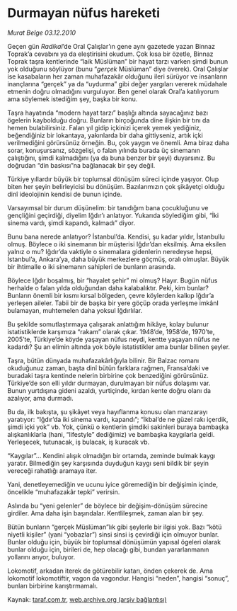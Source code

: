 # Durmayan nüfus hareketi

*Murat Belge 03.12.2010*

<div class="yazi"><p>Geçen gün <i>Radikal</i>’de Oral Çalışlar’ın gene aynı gazetede yazan Binnaz Toprak’a cevabını ya da eleştirisini okudum. Çok kısa bir özetle, Binnaz Toprak taşra kentlerinde “laik Müslüman” bir hayat tarzı varken şimdi bunun yok olduğunu söylüyor (bunu “<i>gerçek</i> Müslüman” diye överek). Oral Çalışlar ise kasabaların her zaman muhafazakâr olduğunu ileri sürüyor ve insanların inançlarına “gerçek” ya da “uydurma” gibi değer yargıları vererek müdahale etmenin doğru olmadığını vurguluyor. Ben genel olarak Oral’a katılıyorum ama söylemek istediğim şey, başka bir konu.</p>
<p>Taşra hayatında “modern hayat tarzı” başlığı altında sayacağınız bazı ögelerin kaybolduğu doğru. Bunların birçoğunda dine ilişkin bir tını da hemen bulabilirsiniz. Falan yıl gidip içkinizi içerek yemek yediğiniz, beğendiğiniz bir lokantaya, yakınlarda bir daha gittiyseniz, artık içki verilmediğini görürsünüz örneğin. Bu, çok yaygın ve önemli. Ama biraz daha sorar, konuşursanız, sözgelişi, o falan yılında burada üç sinemanın çalıştığını, şimdi kalmadığını (ya da buna benzer bir şeyi) duyarsınız. Bu doğrudan “din baskısı”na bağlanacak bir şey değil.</p>
<p>Türkiye yıllardır büyük bir toplumsal dönüşüm süreci içinde yaşıyor. Olup biten her şeyin belirleyicisi bu dönüşüm. Bazılarımızın çok şikâyetçi olduğu dinî ideolojinin kendisi de bunun içinde.</p>
<p>Varsayımsal bir durum düşünelim: bir tanıdığım bana çocukluğunu ve gençliğini geçirdiği, diyelim Iğdır’ı anlatıyor. Yukarıda söylediğim gibi, “İki sinema vardı, şimdi kapandı, kalmadı” diyor.</p>
<p>Bunu bana nerede anlatıyor? İstanbul’da. Kendisi, şu kadar yıldır, İstanbullu olmuş. Böylece o iki sinemanın bir müşterisi Iğdır’dan eksilmiş. Ama eksilen yalnız o mu? Iğdır’da vaktiyle o sinemalara gidenlerin neredeyse hepsi, İstanbul’a, Ankara’ya, daha büyük merkezlere göçmüş, oralı olmuşlar. Büyük bir ihtimalle o iki sinemanın sahipleri de bunların arasında.</p>
<p>Böylece Iğdır boşalmış, bir “hayalet şehir” mi olmuş? Hayır. Bugün nüfus herhalde o falan yılda olduğundan daha kalabalıktır. Peki, kim bunlar? Bunların önemli bir kısmı kırsal bölgeden, çevre köylerden kalkıp Iğdır’a yerleşen aileler. Tabii bir de başka bir yere göçüp orada yerleşme imkânI bulamayan, muhtemelen daha yoksul Iğdırlılar.</p>
<p>Bu şekilde somutlaştırmaya çalışarak anlattığım hikâye, kolay bulunur istatistiklerde karşımıza “rakam” olarak çıkar. 1948’de, 1958’de, 1970’te, 2005’te, Türkiye’de köyde yaşayan nüfus neydi, kentte yaşayan nüfus ne kadardı? Şu an elimin altında yok böyle istatistikler ama bunlar bilinen şeyler.</p>
<p>Taşra, bütün dünyada muhafazakârlığıyla bilinir. Bir Balzac romanı okuduğunuz zaman, başta dinî bütün farklara rağmen, Fransa’daki ve buradaki taşra kentinde nelerin birbirine çok benzediğini görürsünüz. Türkiye’de son elli yıldır durmayan, durulmayan bir nüfus dolaşımı var. Bunun yurtdışına gideni azaldı, yurtiçinde, kırdan kente doğru olanı da azalıyor, ama durmadı.</p>
<p>Bu da, ilk bakışta, şu şikâyet veya hayıflanma konusu olan manzarayı yaratıyor: “Iğdır’da iki sinema vardı, kapandı”; “İkbal’de ne güzel rakı içerdik, şimdi içki yok” vb. Yok, çünkü o kentlerin şimdiki sakinleri buraya bambaşka alışkanlıklarla (hani, “lifestyle” dediğimiz) ve bambaşka kaygılarla geldi. Yerleşecek, tutunacak, iş bulacak, iş kuracak vb.</p>
<p>“Kaygılar”... Kendini alışık olmadığın bir ortamda, zeminde bulmak kaygı yaratır. Bilmediğin şey karşısında duyduğun kaygı seni bildik bir şeyin vereceği rahatlığı aramaya iter.</p>
<p>Yani, denetleyemediğin ve ucunu iyice göremediğin bir değişimin içinde, öncelikle “muhafazakâr tepki” verirsin.</p>
<p>Aslında bu “yeni gelenler” de böylece bir değişim-dönüşüm sürecine girdiler. Ama daha işin başındalar. Kentlileşmek, zaman alan bir şey.</p>
<p>Bütün bunların “gerçek Müslüman”lık gibi şeylerle bir ilgisi yok. Bazı “kötü niyetli kişiler” (yani “yobazlar”) sinsi sinsi iş çevirdiği için olmuyor bunlar. Bunlar olduğu için, büyük bir toplumsal dönüşümün yapısal ögeleri olarak bunlar olduğu için, birileri de, hep olacağı gibi, bundan yararlanmanın yollarını arıyor, buluyor.</p>
<p>Lokomotif, arkadan iterek de götürebilir katarı, önden çekerek de. Ama lokomotif lokomotiftir, vagon da vagondur. Hangisi “neden”, hangisi “sonuç”, bunları birbirine karıştırmamalı.</p></div>

Kaynak: [taraf.com.tr](http://www.taraf.com.tr:80/murat-belge/makale-durmayan-nufus-hareketi.htm), [web.archive.org (arşiv bağlantısı)](http://web.archive.org/web/20101206081537/http://www.taraf.com.tr:80/murat-belge/makale-durmayan-nufus-hareketi.htm)
